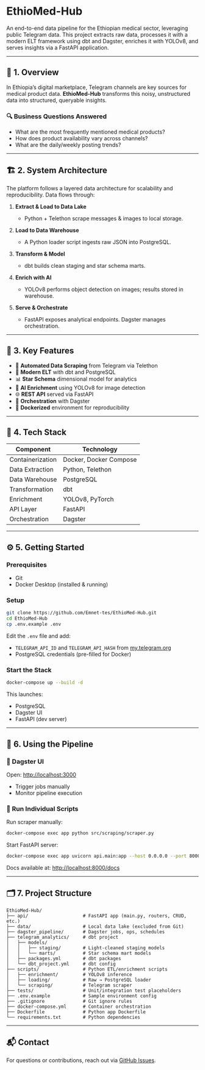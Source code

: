 # EthioMed-Hub

An end-to-end data pipeline for the Ethiopian medical sector, leveraging public Telegram data. This project extracts raw data, processes it with a modern ELT framework using dbt and Dagster, enriches it with YOLOv8, and serves insights via a FastAPI application.

---

## 🚀 1. Overview

In Ethiopia’s digital marketplace, Telegram channels are key sources for medical product data. **EthioMed-Hub** transforms this noisy, unstructured data into structured, queryable insights.

### 🔍 Business Questions Answered
- What are the most frequently mentioned medical products?
- How does product availability vary across channels?
- What are the daily/weekly posting trends?

---

## 🏗 2. System Architecture

The platform follows a layered data architecture for scalability and reproducibility. Data flows through:

1. **Extract & Load to Data Lake**  
   - Python + Telethon scrape messages & images to local storage.

2. **Load to Data Warehouse**  
   - A Python loader script ingests raw JSON into PostgreSQL.

3. **Transform & Model**  
   - dbt builds clean staging and star schema marts.

4. **Enrich with AI**  
   - YOLOv8 performs object detection on images; results stored in warehouse.

5. **Serve & Orchestrate**  
   - FastAPI exposes analytical endpoints. Dagster manages orchestration.

---

## 🌟 3. Key Features

- 🔄 **Automated Data Scraping** from Telegram via Telethon  
- 🧪 **Modern ELT** with dbt and PostgreSQL  
- 📊 **Star Schema** dimensional model for analytics  
- 🧠 **AI Enrichment** using YOLOv8 for image detection  
- 🌐 **REST API** served via FastAPI  
- 🧭 **Orchestration** with Dagster  
- 🐳 **Dockerized** environment for reproducibility

---

## 🧰 4. Tech Stack

| Component         | Technology                |
|-------------------|--------------------------|
| Containerization  | Docker, Docker Compose   |
| Data Extraction   | Python, Telethon         |
| Data Warehouse    | PostgreSQL               |
| Transformation    | dbt                      |
| Enrichment        | YOLOv8, PyTorch          |
| API Layer         | FastAPI                  |
| Orchestration     | Dagster                  |

---

## ⚙️ 5. Getting Started

### Prerequisites
- Git
- Docker Desktop (installed & running)

### Setup

```bash
git clone https://github.com/Emnet-tes/EthioMed-Hub.git
cd EthioMed-Hub
cp .env.example .env
```

Edit the `.env` file and add:
- `TELEGRAM_API_ID` and `TELEGRAM_API_HASH` from [my.telegram.org](https://my.telegram.org)
- PostgreSQL credentials (pre-filled for Docker)

### Start the Stack

```bash
docker-compose up --build -d
```

This launches:
- PostgreSQL
- Dagster UI
- FastAPI (dev server)

---

## 🔁 6. Using the Pipeline

### 🧭 Dagster UI

Open: [http://localhost:3000](http://localhost:3000)  
- Trigger jobs manually
- Monitor pipeline execution

### 🧪 Run Individual Scripts

Run scraper manually:

```bash
docker-compose exec app python src/scraping/scraper.py
```

Start FastAPI server:

```bash
docker-compose exec app uvicorn api.main:app --host 0.0.0.0 --port 8000 --reload
```

Docs available at: [http://localhost:8000/docs](http://localhost:8000/docs)

---

## 🗂 7. Project Structure

```
EthioMed-Hub/
├── api/                    # FastAPI app (main.py, routers, CRUD, etc.)
├── data/                   # Local data lake (excluded from Git)
├── dagster_pipeline/       # Dagster jobs, ops, schedules
├── telegram_analytics/     # dbt project
│   ├── models/
│   │   ├── staging/        # Light-cleaned staging models
│   │   └── marts/          # Star schema mart models
│   ├── packages.yml        # dbt packages
│   └── dbt_project.yml     # dbt config
├── scripts/                # Python ETL/enrichment scripts
│   ├── enrichment/         # YOLOv8 inference
│   ├── loading/            # Raw → PostgreSQL loader
│   └── scraping/           # Telegram scraper
├── tests/                  # Unit/integration test placeholders
├── .env.example            # Sample environment config
├── .gitignore              # Git ignore rules
├── docker-compose.yml      # Container orchestration
├── Dockerfile              # Python app Dockerfile
└── requirements.txt        # Python dependencies
```

---

## 📬 Contact

For questions or contributions, reach out via [GitHub Issues](https://github.com/Emnet-tes/EthioMed-Hub/issues).